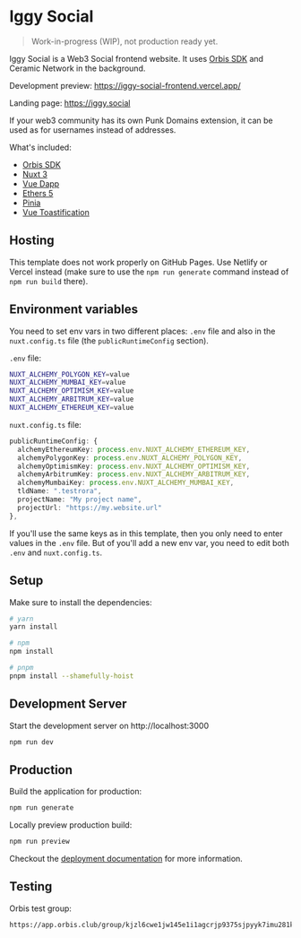 # Iggy Social

> Work-in-progress (WIP), not production ready yet.

Iggy Social is a Web3 Social frontend website. It uses [Orbis SDK](https://github.com/OrbisWeb3/orbis-sdk) and Ceramic Network in the background.

Development preview: https://iggy-social-frontend.vercel.app/

Landing page: https://iggy.social

If your web3 community has its own Punk Domains extension, it can be used as for usernames instead of addresses.

What's included:

- [Orbis SDK](https://github.com/OrbisWeb3/orbis-sdk)
- [Nuxt 3](https://v3.nuxtjs.org/)
- [Vue Dapp](https://vue-dapp-docs.netlify.app/)
- [Ethers 5](https://ethers.org/)
- [Pinia](https://pinia.vuejs.org/)
- [Vue Toastification](https://github.com/Maronato/vue-toastification/tree/next)

## Hosting

This template does not work properly on GitHub Pages. Use Netlify or Vercel instead (make sure to use the `npm run generate` command instead of `npm run build` there).

## Environment variables

You need to set env vars in two different places: `.env` file and also in the `nuxt.config.ts` file (the `publicRuntimeConfig` section).

`.env` file:

```bash
NUXT_ALCHEMY_POLYGON_KEY=value
NUXT_ALCHEMY_MUMBAI_KEY=value
NUXT_ALCHEMY_OPTIMISM_KEY=value
NUXT_ALCHEMY_ARBITRUM_KEY=value
NUXT_ALCHEMY_ETHEREUM_KEY=value
```

`nuxt.config.ts` file:

```ts
publicRuntimeConfig: {
  alchemyEthereumKey: process.env.NUXT_ALCHEMY_ETHEREUM_KEY,
  alchemyPolygonKey: process.env.NUXT_ALCHEMY_POLYGON_KEY,
  alchemyOptimismKey: process.env.NUXT_ALCHEMY_OPTIMISM_KEY,
  alchemyArbitrumKey: process.env.NUXT_ALCHEMY_ARBITRUM_KEY,
  alchemyMumbaiKey: process.env.NUXT_ALCHEMY_MUMBAI_KEY,
  tldName: ".testrora",
  projectName: "My project name",
  projectUrl: "https://my.website.url"
},
```

If you'll use the same keys as in this template, then you only need to enter values in the `.env` file. But of you'll add a new env var, you need to edit both `.env` and `nuxt.config.ts`.

## Setup

Make sure to install the dependencies:

```bash
# yarn
yarn install

# npm
npm install

# pnpm
pnpm install --shamefully-hoist
```

## Development Server

Start the development server on http://localhost:3000

```bash
npm run dev
```

## Production

Build the application for production:

```bash
npm run generate
```

Locally preview production build:

```bash
npm run preview
```

Checkout the [deployment documentation](https://v3.nuxtjs.org/guide/deploy/presets) for more information.

## Testing

Orbis test group:

```bash
https://app.orbis.club/group/kjzl6cwe1jw145e1i1agcrjp9375sjpyyk7imu281koehrpve0pr46lvr5e9xco
```
